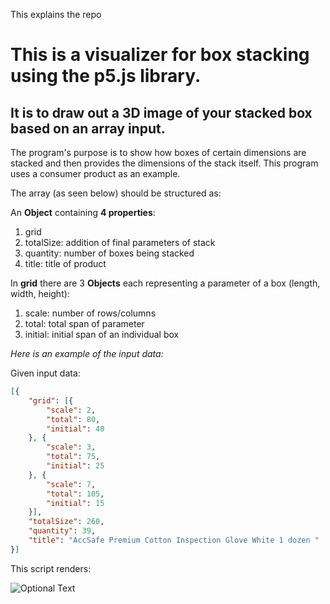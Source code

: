 This explains the repo

# This is a visualizer for box stacking using the p5.js library.
## It is to draw out a 3D image of your stacked box based on an array input.

The program's purpose is to show how boxes of certain dimensions are stacked and then provides the dimensions of the stack itself.
This program uses a consumer product as an example.

The array (as seen below) should be structured as:

An **Object** containing **4 properties**:

1. grid
2. totalSize: addition of final parameters of stack
3. quantity: number of boxes being stacked
4. title: title of product

In **grid** there are 3 **Objects** each representing a parameter of a box (length, width, height):

1. scale: number of rows/columns
2. total: total span of parameter
3. initial: initial span of an individual box

*Here is an example of the input data:*

Given input data:
````json
[{
	"grid": [{
		"scale": 2,
		"total": 80,
		"initial": 40
	}, {
		"scale": 3,
		"total": 75,
		"initial": 25
	}, {
		"scale": 7,
		"total": 105,
		"initial": 15
	}],
	"totalSize": 260,
	"quantity": 39,
	"title": "AccSafe Premium Cotton Inspection Glove White 1 dozen "
}]
````
This script renders:

![Optional Text](../master/image.PNG)